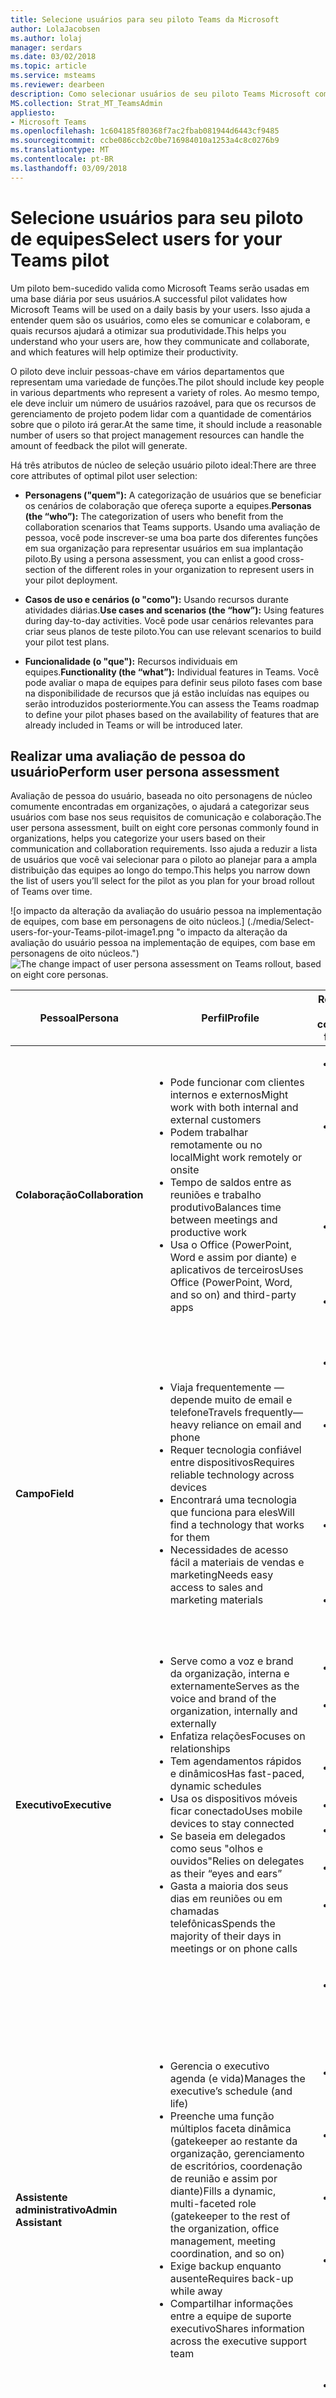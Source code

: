 ```yaml
---
title: Selecione usuários para seu piloto Teams da Microsoft
author: LolaJacobsen
ms.author: lolaj
manager: serdars
ms.date: 03/02/2018
ms.topic: article
ms.service: msteams
ms.reviewer: dearbeen
description: Como selecionar usuários de seu piloto Teams Microsoft como parte de sua jornada do Skype para negócios às equipes.
MS.collection: Strat_MT_TeamsAdmin
appliesto:
- Microsoft Teams
ms.openlocfilehash: 1c604185f80368f7ac2fbab081944d6443cf9485
ms.sourcegitcommit: ccbe086ccb2c0be716984010a1253a4c8c0276b9
ms.translationtype: MT
ms.contentlocale: pt-BR
ms.lasthandoff: 03/09/2018
---
```

<a name="select-users-for-your-teams-pilot"></a><span data-ttu-id="ac18f-103">Selecione usuários para seu piloto de equipes</span><span class="sxs-lookup"><span data-stu-id="ac18f-103">Select users for your Teams pilot</span></span> 
==================================

<span data-ttu-id="ac18f-104">Um piloto bem-sucedido valida como Microsoft Teams serão usadas em uma base diária por seus usuários.</span><span class="sxs-lookup"><span data-stu-id="ac18f-104">A successful pilot validates how Microsoft Teams will be used on a daily basis by your users.</span></span> <span data-ttu-id="ac18f-105">Isso ajuda a entender quem são os usuários, como eles se comunicar e colaboram, e quais recursos ajudará a otimizar sua produtividade.</span><span class="sxs-lookup"><span data-stu-id="ac18f-105">This helps you understand who your users are, how they communicate and collaborate, and which features will help optimize their productivity.</span></span>

<span data-ttu-id="ac18f-106">O piloto deve incluir pessoas-chave em vários departamentos que representam uma variedade de funções.</span><span class="sxs-lookup"><span data-stu-id="ac18f-106">The pilot should include key people in various departments who represent a variety of roles.</span></span> <span data-ttu-id="ac18f-107">Ao mesmo tempo, ele deve incluir um número de usuários razoável, para que os recursos de gerenciamento de projeto podem lidar com a quantidade de comentários sobre que o piloto irá gerar.</span><span class="sxs-lookup"><span data-stu-id="ac18f-107">At the same time, it should include a reasonable number of users so that project management resources can handle the amount of feedback the pilot will generate.</span></span>

<span data-ttu-id="ac18f-108">Há três atributos de núcleo de seleção usuário piloto ideal:</span><span class="sxs-lookup"><span data-stu-id="ac18f-108">There are three core attributes of optimal pilot user selection:</span></span>

-   <span data-ttu-id="ac18f-109">**Personagens ("quem"):** A categorização de usuários que se beneficiar os cenários de colaboração que ofereça suporte a equipes.</span><span class="sxs-lookup"><span data-stu-id="ac18f-109">**Personas (the “who”):** The categorization of users who benefit from the collaboration scenarios that Teams supports.</span></span> <span data-ttu-id="ac18f-110">Usando uma avaliação de pessoa, você pode inscrever-se uma boa parte dos diferentes funções em sua organização para representar usuários em sua implantação piloto.</span><span class="sxs-lookup"><span data-stu-id="ac18f-110">By using a persona assessment, you can enlist a good cross-section of the different roles in your organization to represent users in your pilot deployment.</span></span>

-   <span data-ttu-id="ac18f-111">**Casos de uso e cenários (o "como"):** Usando recursos durante atividades diárias.</span><span class="sxs-lookup"><span data-stu-id="ac18f-111">**Use cases and scenarios (the “how”):** Using features during day-to-day activities.</span></span> <span data-ttu-id="ac18f-112">Você pode usar cenários relevantes para criar seus planos de teste piloto.</span><span class="sxs-lookup"><span data-stu-id="ac18f-112">You can use relevant scenarios to build your pilot test plans.</span></span>

-   <span data-ttu-id="ac18f-113">**Funcionalidade (o "que"):** Recursos individuais em equipes.</span><span class="sxs-lookup"><span data-stu-id="ac18f-113">**Functionality (the “what”):** Individual features in Teams.</span></span> <span data-ttu-id="ac18f-114">Você pode avaliar o mapa de equipes para definir seus piloto fases com base na disponibilidade de recursos que já estão incluídas nas equipes ou serão introduzidos posteriormente.</span><span class="sxs-lookup"><span data-stu-id="ac18f-114">You can assess the Teams roadmap to define your pilot phases based on the availability of features that are already included in Teams or will be introduced later.</span></span>

<a name="perform-user-persona-assessment"></a><span data-ttu-id="ac18f-115">Realizar uma avaliação de pessoa do usuário</span><span class="sxs-lookup"><span data-stu-id="ac18f-115">Perform user persona assessment</span></span>
-------------------------------

<span data-ttu-id="ac18f-116">Avaliação de pessoa do usuário, baseada no oito personagens de núcleo comumente encontradas em organizações, o ajudará a categorizar seus usuários com base nos seus requisitos de comunicação e colaboração.</span><span class="sxs-lookup"><span data-stu-id="ac18f-116">The user persona assessment, built on eight core personas commonly found in organizations, helps you categorize your users based on their communication and collaboration requirements.</span></span> <span data-ttu-id="ac18f-117">Isso ajuda a reduzir a lista de usuários que você vai selecionar para o piloto ao planejar para a ampla distribuição das equipes ao longo do tempo.</span><span class="sxs-lookup"><span data-stu-id="ac18f-117">This helps you narrow down the list of users you’ll select for the pilot as you plan for your broad rollout of Teams over time.</span></span>


<span data-ttu-id="ac18f-118">![o impacto da alteração da avaliação do usuário pessoa na implementação de equipes, com base em personagens de oito núcleos.] (./media/Select-users-for-your-Teams-pilot-image1.png "o impacto da alteração da avaliação do usuário pessoa na implementação de equipes, com base em personagens de oito núcleos.")</span><span class="sxs-lookup"><span data-stu-id="ac18f-118">![The change impact of user persona assessment on Teams rollout, based on eight core personas.](./media/Select-users-for-your-Teams-pilot-image1.png "The change impact of user persona assessment on Teams rollout, based on eight core personas.")</span></span>


| <span data-ttu-id="ac18f-119">**Pessoal**</span><span class="sxs-lookup"><span data-stu-id="ac18f-119">**Persona**</span></span>             | <span data-ttu-id="ac18f-120">**Perfil**</span><span class="sxs-lookup"><span data-stu-id="ac18f-120">**Profile**</span></span>                                                 | <span data-ttu-id="ac18f-121">**Requisitos de funcionalidade de comunicação**</span><span class="sxs-lookup"><span data-stu-id="ac18f-121">**Communication functionality requirements**</span></span>          | <span data-ttu-id="ac18f-122">**Dispositivos**</span><span class="sxs-lookup"><span data-stu-id="ac18f-122">**Devices**</span></span>         |
|---|---|---|---|
| <span data-ttu-id="ac18f-123">**Colaboração**</span><span class="sxs-lookup"><span data-stu-id="ac18f-123">**Collaboration**</span></span>   | <ul><li><span data-ttu-id="ac18f-124">Pode funcionar com clientes internos e externos</span><span class="sxs-lookup"><span data-stu-id="ac18f-124">Might work with both internal and external customers</span></span> <li><span data-ttu-id="ac18f-125">Podem trabalhar remotamente ou no local</span><span class="sxs-lookup"><span data-stu-id="ac18f-125">Might work remotely or onsite</span></span><li><span data-ttu-id="ac18f-126">Tempo de saldos entre as reuniões e trabalho produtivo</span><span class="sxs-lookup"><span data-stu-id="ac18f-126">Balances time between meetings and productive work</span></span><li><span data-ttu-id="ac18f-127">Usa o Office (PowerPoint, Word e assim por diante) e aplicativos de terceiros</span><span class="sxs-lookup"><span data-stu-id="ac18f-127">Uses Office (PowerPoint, Word, and so on) and third-party apps</span></span></ul>                         | <ul><li><span data-ttu-id="ac18f-128">Gerenciamento de contatos (interno e externo)</span><span class="sxs-lookup"><span data-stu-id="ac18f-128">Contact management (internal and external)</span></span><li><span data-ttu-id="ac18f-129">Através de mensagens Instantâneas a chamada de telefone para a chamada em conferência de compartilhamento de tela</span><span class="sxs-lookup"><span data-stu-id="ac18f-129">From IM to phone call to screen sharing to conference call</span></span><li><span data-ttu-id="ac18f-130">Reuniões agendadas com o compartilhamento de aplicativo, OneNote</span><span class="sxs-lookup"><span data-stu-id="ac18f-130">Scheduled meetings with app share, OneNote</span></span><li><span data-ttu-id="ac18f-131">Conferências e chamadas de áudio</span><span class="sxs-lookup"><span data-stu-id="ac18f-131">Audio calling and conferencing</span></span></ul>        | <ul><li><span data-ttu-id="ac18f-132">Headset, viva-voz do "hóquei" para trabalhadores de escritórios domésticos, o cliente de desktop, o cliente móvel</span><span class="sxs-lookup"><span data-stu-id="ac18f-132">Headset, “puck” speakerphone for home office workers, desktop client, mobile client</span></span></ul> |
| <span data-ttu-id="ac18f-133">**Campo**</span><span class="sxs-lookup"><span data-stu-id="ac18f-133">**Field**</span></span>           | <ul><li><span data-ttu-id="ac18f-134">Viaja frequentemente — depende muito de email e telefone</span><span class="sxs-lookup"><span data-stu-id="ac18f-134">Travels frequently—heavy reliance on email and phone</span></span><li><span data-ttu-id="ac18f-135">Requer tecnologia confiável entre dispositivos</span><span class="sxs-lookup"><span data-stu-id="ac18f-135">Requires reliable technology across devices</span></span><li><span data-ttu-id="ac18f-136">Encontrará uma tecnologia que funciona para eles</span><span class="sxs-lookup"><span data-stu-id="ac18f-136">Will find a technology that works for them</span></span><li><span data-ttu-id="ac18f-137">Necessidades de acesso fácil a materiais de vendas e marketing</span><span class="sxs-lookup"><span data-stu-id="ac18f-137">Needs easy access to sales and marketing materials</span></span></ul>                         | <ul><li><span data-ttu-id="ac18f-138">Gerenciamento de contatos (interno e externo)</span><span class="sxs-lookup"><span data-stu-id="ac18f-138">Contact management (internal and external)</span></span><li><span data-ttu-id="ac18f-139">Através de mensagens Instantâneas a chamada de telefone para a chamada em conferência de compartilhamento de tela</span><span class="sxs-lookup"><span data-stu-id="ac18f-139">From IM to phone call to screen sharing to conference call</span></span><li><span data-ttu-id="ac18f-140">Reuniões agendadas com o compartilhamento de aplicativo, OneNote</span><span class="sxs-lookup"><span data-stu-id="ac18f-140">Scheduled meetings with app share, OneNote</span></span><li><span data-ttu-id="ac18f-141">Conferências e chamadas de áudio</span><span class="sxs-lookup"><span data-stu-id="ac18f-141">Audio calling and conferencing</span></span></ul>        | <ul><li><span data-ttu-id="ac18f-142">Headset, o cliente de desktop, o cliente móvel</span><span class="sxs-lookup"><span data-stu-id="ac18f-142">Headset, desktop client, mobile client</span></span></ul>                                              |
| <span data-ttu-id="ac18f-143">**Executivo**</span><span class="sxs-lookup"><span data-stu-id="ac18f-143">**Executive**</span></span>       | <ul><li><span data-ttu-id="ac18f-144">Serve como a voz e brand da organização, interna e externamente</span><span class="sxs-lookup"><span data-stu-id="ac18f-144">Serves as the voice and brand of the organization, internally and externally</span></span><li><span data-ttu-id="ac18f-145">Enfatiza relações</span><span class="sxs-lookup"><span data-stu-id="ac18f-145">Focuses on relationships</span></span><li><span data-ttu-id="ac18f-146">Tem agendamentos rápidos e dinâmicos</span><span class="sxs-lookup"><span data-stu-id="ac18f-146">Has fast-paced, dynamic schedules</span></span><li><span data-ttu-id="ac18f-147">Usa os dispositivos móveis ficar conectado</span><span class="sxs-lookup"><span data-stu-id="ac18f-147">Uses mobile devices to stay connected</span></span><li><span data-ttu-id="ac18f-148">Se baseia em delegados como seus "olhos e ouvidos"</span><span class="sxs-lookup"><span data-stu-id="ac18f-148">Relies on delegates as their “eyes and ears”</span></span><li><span data-ttu-id="ac18f-149">Gasta a maioria dos seus dias em reuniões ou em chamadas telefônicas</span><span class="sxs-lookup"><span data-stu-id="ac18f-149">Spends the majority of their days in meetings or on phone calls</span></span></ul> | <ul><li><span data-ttu-id="ac18f-150">Sincronização de representante</span><span class="sxs-lookup"><span data-stu-id="ac18f-150">Delegate synchronization</span></span><li><span data-ttu-id="ac18f-151">Gerenciamento de contatos (interno e externo)</span><span class="sxs-lookup"><span data-stu-id="ac18f-151">Contact management (internal and external)</span></span><li><span data-ttu-id="ac18f-152">Áudio chamar (PC e PSTN)</span><span class="sxs-lookup"><span data-stu-id="ac18f-152">Audio calling (PC and PSTN)</span></span><li><span data-ttu-id="ac18f-153">Chamadas de vídeo</span><span class="sxs-lookup"><span data-stu-id="ac18f-153">Video calling</span></span><li><span data-ttu-id="ac18f-154">Suporte a vários dispositivos</span><span class="sxs-lookup"><span data-stu-id="ac18f-154">Multiple device support</span></span><li><span data-ttu-id="ac18f-155">Compartilhamento de aplicativos</span><span class="sxs-lookup"><span data-stu-id="ac18f-155">Application sharing</span></span><li><span data-ttu-id="ac18f-156">Ferramenta de comunicação de grande escala</span><span class="sxs-lookup"><span data-stu-id="ac18f-156">Broad-scale communication tool</span></span></ul>                          | <ul><li><span data-ttu-id="ac18f-157">Telefone de mesa, viva-voz do "hóquei", webcam, cliente de desktop, cliente móvel</span><span class="sxs-lookup"><span data-stu-id="ac18f-157">Desk phone, “puck” speakerphone, webcam, desktop client, mobile client</span></span></ul>              |
| <span data-ttu-id="ac18f-158">**Assistente administrativo**</span><span class="sxs-lookup"><span data-stu-id="ac18f-158">**Admin Assistant**</span></span> | <ul><li><span data-ttu-id="ac18f-159">Gerencia o executivo agenda (e vida)</span><span class="sxs-lookup"><span data-stu-id="ac18f-159">Manages the executive’s schedule (and life)</span></span><li><span data-ttu-id="ac18f-160">Preenche uma função múltiplos faceta dinâmica (gatekeeper ao restante da organização, gerenciamento de escritórios, coordenação de reunião e assim por diante)</span><span class="sxs-lookup"><span data-stu-id="ac18f-160">Fills a dynamic, multi-faceted role (gatekeeper to the rest of the organization, office management, meeting coordination, and so on)</span></span><li><span data-ttu-id="ac18f-161">Exige backup enquanto ausente</span><span class="sxs-lookup"><span data-stu-id="ac18f-161">Requires back-up while away</span></span><li><span data-ttu-id="ac18f-162">Compartilhar informações entre a equipe de suporte executivo</span><span class="sxs-lookup"><span data-stu-id="ac18f-162">Shares information across the executive support team</span></span></ul>                                  | <ul><li><span data-ttu-id="ac18f-163">Representante de agendamento, gerenciamento de chamada e calendário</span><span class="sxs-lookup"><span data-stu-id="ac18f-163">Delegate scheduling, calendar and call management</span></span><li><span data-ttu-id="ac18f-164">Gerenciamento de contatos (interno e externo)</span><span class="sxs-lookup"><span data-stu-id="ac18f-164">Contact management (internal and external)</span></span><li><span data-ttu-id="ac18f-165">Chamar funções: grupo de chamada de equipe, toque simultâneo</span><span class="sxs-lookup"><span data-stu-id="ac18f-165">Call functions: team call group, simultaneous ring</span></span><li><span data-ttu-id="ac18f-166">Agendamento de reuniões (de pessoal durante a tudo-mãos)</span><span class="sxs-lookup"><span data-stu-id="ac18f-166">Meeting scheduling (from one-on-one to all-hands)</span></span><li><span data-ttu-id="ac18f-167">Principais funções de reunião (carregamento, compartilhamento de aplicativo, OneNote, gravação, relatórios de presença)</span><span class="sxs-lookup"><span data-stu-id="ac18f-167">Core meeting functions (upload, app share, OneNote, recording, attendance reporting)</span></span><li><span data-ttu-id="ac18f-168">Acesso simplificado a dados e documentos</span><span class="sxs-lookup"><span data-stu-id="ac18f-168">Streamlined access to data and documents</span></span></ul> | <ul><li><span data-ttu-id="ac18f-169">Telefone de mesa, headset sem fio, cliente de desktop</span><span class="sxs-lookup"><span data-stu-id="ac18f-169">Desk phone, wireless headset, desktop client</span></span></ul>                                      |
| <span data-ttu-id="ac18f-170">**Central de atendimento**</span><span class="sxs-lookup"><span data-stu-id="ac18f-170">**Call Center**</span></span>     | <ul><li><span data-ttu-id="ac18f-171">Preenche uma função voltados para o cliente (interna e externa)</span><span class="sxs-lookup"><span data-stu-id="ac18f-171">Fills a customer-facing role (internal and external)</span></span><li><span data-ttu-id="ac18f-172">Podem ser prestadores de serviço com alta rotatividade</span><span class="sxs-lookup"><span data-stu-id="ac18f-172">Might be contract workers with high turnover</span></span><li><span data-ttu-id="ac18f-173">Com base em Process e transacional</span><span class="sxs-lookup"><span data-stu-id="ac18f-173">Process and transactional based</span></span><li><span data-ttu-id="ac18f-174">Usa ferramentas de terceiros para a conclusão de pedidos, controle de horas</span><span class="sxs-lookup"><span data-stu-id="ac18f-174">Uses third-party tools for completing orders, time tracking</span></span></ul>                         | <ul><li><span data-ttu-id="ac18f-175">Participante da reunião</span><span class="sxs-lookup"><span data-stu-id="ac18f-175">Meeting attendee</span></span><li><span data-ttu-id="ac18f-176">IM com escalonar para chamar e compartilhar</span><span class="sxs-lookup"><span data-stu-id="ac18f-176">IM with escalate to call and share</span></span><li><span data-ttu-id="ac18f-177">Chamadas de áudio</span><span class="sxs-lookup"><span data-stu-id="ac18f-177">Audio calling</span></span><li><span data-ttu-id="ac18f-178">Atendedor automático</span><span class="sxs-lookup"><span data-stu-id="ac18f-178">Auto attendant</span></span><li><span data-ttu-id="ac18f-179">Acesso simplificado a dados e documentos</span><span class="sxs-lookup"><span data-stu-id="ac18f-179">Streamlined access to data and documents</span></span><li><span data-ttu-id="ac18f-180">Integração do aplicativo de terceiros</span><span class="sxs-lookup"><span data-stu-id="ac18f-180">Third-party app integration</span></span></ul>                                  | <ul><li><span data-ttu-id="ac18f-181">Headset, cliente de desktop</span><span class="sxs-lookup"><span data-stu-id="ac18f-181">Headset, desktop client</span></span></ul>                                                             |
| <span data-ttu-id="ac18f-182">**Processamento de informações**</span><span class="sxs-lookup"><span data-stu-id="ac18f-182">**Info Processing**</span></span> | <ul><li><span data-ttu-id="ac18f-183">Conclui pedidos de processos e tarefas</span><span class="sxs-lookup"><span data-stu-id="ac18f-183">Completes tasks and processes orders</span></span><li><span data-ttu-id="ac18f-184">Precisa de fluxo e consistência para esse trabalho de rotatividade de alta</span><span class="sxs-lookup"><span data-stu-id="ac18f-184">Needs consistency and flow for this high-turnover job</span></span><li><span data-ttu-id="ac18f-185">Tarefa ou transação com base (por exemplo ordem de processamento, compra)</span><span class="sxs-lookup"><span data-stu-id="ac18f-185">Task or transaction based (for example order processing, purchasing)</span></span><li><span data-ttu-id="ac18f-186">Usa ferramentas de terceiros para a conclusão de pedidos, controle de horas</span><span class="sxs-lookup"><span data-stu-id="ac18f-186">Uses third-party tools for completing orders, time tracking</span></span></ul>                                         | <ul><li><span data-ttu-id="ac18f-187">Participante da reunião</span><span class="sxs-lookup"><span data-stu-id="ac18f-187">Meeting attendee</span></span><li><span data-ttu-id="ac18f-188">Mensagens Instantâneas que podem ser escalonada para chamada telefônica e compartilhamento de tela</span><span class="sxs-lookup"><span data-stu-id="ac18f-188">IM that can be escalated to phone call and screen sharing</span></span><li><span data-ttu-id="ac18f-189">Chamadas de áudio</span><span class="sxs-lookup"><span data-stu-id="ac18f-189">Audio calling</span></span><li><span data-ttu-id="ac18f-190">Atendedor automático</span><span class="sxs-lookup"><span data-stu-id="ac18f-190">Auto attendant</span></span><li><span data-ttu-id="ac18f-191">Acesso simplificado a dados e documentos</span><span class="sxs-lookup"><span data-stu-id="ac18f-191">Streamlined access to data and documents</span></span><li><span data-ttu-id="ac18f-192">Integração do aplicativo de terceiros</span><span class="sxs-lookup"><span data-stu-id="ac18f-192">Third-party app integration</span></span></ul>                                  | <ul><li><span data-ttu-id="ac18f-193">Headset, cliente de desktop</span><span class="sxs-lookup"><span data-stu-id="ac18f-193">Headset, desktop client</span></span></ul>                                                             |
| <span data-ttu-id="ac18f-194">**Varejo**</span><span class="sxs-lookup"><span data-stu-id="ac18f-194">**Retail**</span></span>          | <ul><li><span data-ttu-id="ac18f-195">Preenche uma pessoal, local, função voltados para o cliente</span><span class="sxs-lookup"><span data-stu-id="ac18f-195">Fills an in-person, on-premises, customer-facing role</span></span><li><span data-ttu-id="ac18f-196">Pode funcionar como um contrato ou funcionário meio expediente</span><span class="sxs-lookup"><span data-stu-id="ac18f-196">Might work as a contract or part-time employee</span></span><li><span data-ttu-id="ac18f-197">Usa ferramentas de terceiros para controle de horas</span><span class="sxs-lookup"><span data-stu-id="ac18f-197">Uses third-party tools for time tracking</span></span><li><span data-ttu-id="ac18f-198">Tem pouco ou nenhum acesso a um PC</span><span class="sxs-lookup"><span data-stu-id="ac18f-198">Has little or no access to a PC</span></span></ul>                        | <ul><li><span data-ttu-id="ac18f-199">Participante da reunião</span><span class="sxs-lookup"><span data-stu-id="ac18f-199">Meeting attendee</span></span><li><span data-ttu-id="ac18f-200">Acesso simplificado a dados e documentos</span><span class="sxs-lookup"><span data-stu-id="ac18f-200">Streamlined access to data and documents</span></span><li><span data-ttu-id="ac18f-201">Integração do aplicativo de terceiros</span><span class="sxs-lookup"><span data-stu-id="ac18f-201">Third-party app integration</span></span></ul>                                  | <ul><li><span data-ttu-id="ac18f-202">Cliente de área de trabalho/PC compartilhado</span><span class="sxs-lookup"><span data-stu-id="ac18f-202">Shared PC/desktop client</span></span></ul>                                                            |
| <span data-ttu-id="ac18f-203">**Produção**</span><span class="sxs-lookup"><span data-stu-id="ac18f-203">**Production**</span></span>      | <ul><li><span data-ttu-id="ac18f-204">Produz e pacotes de produtos de empresa para distribuição</span><span class="sxs-lookup"><span data-stu-id="ac18f-204">Produces and packages company products for distribution</span></span><li><span data-ttu-id="ac18f-205">Espaços de trabalho de compartilhamentos e computadores</span><span class="sxs-lookup"><span data-stu-id="ac18f-205">Shares workspaces and computers</span></span><li><span data-ttu-id="ac18f-206">Comunica-se na fábrica, pessoalmente</span><span class="sxs-lookup"><span data-stu-id="ac18f-206">Communicates on the factory floor, in person</span></span><li><span data-ttu-id="ac18f-207">Usa ferramentas de terceiros para controle de horas</span><span class="sxs-lookup"><span data-stu-id="ac18f-207">Uses third-party tools for time tracking</span></span></ul>                      | <ul><li><span data-ttu-id="ac18f-208">Participante da reunião</span><span class="sxs-lookup"><span data-stu-id="ac18f-208">Meeting attendee</span></span><li><span data-ttu-id="ac18f-209">Suporte a dispositivos móveis</span><span class="sxs-lookup"><span data-stu-id="ac18f-209">Mobile device support</span></span><li><span data-ttu-id="ac18f-210">Acesso simplificado a dados e documentos</span><span class="sxs-lookup"><span data-stu-id="ac18f-210">Streamlined access to data and documents</span></span><li><span data-ttu-id="ac18f-211">Integração do aplicativo de terceiros</span><span class="sxs-lookup"><span data-stu-id="ac18f-211">Third-party app integration</span></span></ul>                                  | <ul><li><span data-ttu-id="ac18f-212">PC compartilhado ou o cliente de desktop</span><span class="sxs-lookup"><span data-stu-id="ac18f-212">Shared PC or desktop client</span></span></ul>                                                         |

<a name="map-use-cases-to-your-personas"></a><span data-ttu-id="ac18f-213">Mapear os casos de uso para seus personagens</span><span class="sxs-lookup"><span data-stu-id="ac18f-213">Map use cases to your personas</span></span>
------------------------------

<span data-ttu-id="ac18f-214">Quando se trata de comunicação e colaboração, há quatro tipos comuns de interações: conversas, reuniões, colaboração de equipe e projeto e comunicação em escala.</span><span class="sxs-lookup"><span data-stu-id="ac18f-214">When it comes to communication and collaboration, there are four common types of interactions: conversations, meetings, team and project collaboration, and at-scale communications.</span></span> <span data-ttu-id="ac18f-215">Durante a avaliação, você precisará definir como sua organização é mapeado para cada um, como ele se refere à sua jornada do Skype para a equipes de negócios.</span><span class="sxs-lookup"><span data-stu-id="ac18f-215">During this assessment, you need to define how your organization maps to each one, as it relates to your journey from Skype for Business to Teams.</span></span>

<span data-ttu-id="ac18f-216">![Quatro tipos comuns de interações: conversas, reuniões, colaboração de equipe e projeto e comunicação em escala] (./media/Select-users-for-your-Teams-pilot-image2.png "Quatro tipos comuns de interações: conversas, reuniões, colaboração de equipe e projeto e comunicação em escala")</span><span class="sxs-lookup"><span data-stu-id="ac18f-216">![Four common types of interactions: conversations, meetings, team and project collaboration, and at-scale communications](./media/Select-users-for-your-Teams-pilot-image2.png "Four common types of interactions: conversations, meetings, team and project collaboration, and at-scale communications")</span></span>

<span data-ttu-id="ac18f-217">Cenários de exemplo para cada tipo de interação são fornecidos abaixo.</span><span class="sxs-lookup"><span data-stu-id="ac18f-217">Sample scenarios for each interaction type are provided below.</span></span> <span data-ttu-id="ac18f-218">Use essas amostras como ponto de partida e mapear os casos de uso da sua organização para esses cenários para sua jornada às equipes.</span><span class="sxs-lookup"><span data-stu-id="ac18f-218">Use these samples as a starting point, and map your organization’s use cases to these scenarios for your journey to Teams.</span></span>

### <a name="scenario-01--conversations-ad-hoc"></a><span data-ttu-id="ac18f-219">Cenário 01 – conversas (ad hoc)</span><span class="sxs-lookup"><span data-stu-id="ac18f-219">Scenario 01 – Conversations (ad hoc)</span></span>
<span data-ttu-id="ac18f-220">**Tema de cenário:** Acelere as comunicações para manter a momentum de projeto e crie um diálogo.</span><span class="sxs-lookup"><span data-stu-id="ac18f-220">**Scenario theme:** Accelerate communications to maintain project momentum and build rapport.</span></span>

<span data-ttu-id="ac18f-221">**Exemplos de uso:**</span><span class="sxs-lookup"><span data-stu-id="ac18f-221">**Sample use cases:**</span></span>

<span data-ttu-id="ac18f-222">![Casos de uso de amostra para o cenário 01: conversas Ad-hoc] (./media/Select-users-for-your-Teams-pilot-image3.png "Casos de uso de amostra para o cenário 01: conversas Ad-hoc")</span><span class="sxs-lookup"><span data-stu-id="ac18f-222">![Sample use cases for Scenario 01: Ad hoc conversations](./media/Select-users-for-your-Teams-pilot-image3.png "Sample use cases for Scenario 01: Ad hoc conversations")</span></span>

<span data-ttu-id="ac18f-223">**Características comuns:**</span><span class="sxs-lookup"><span data-stu-id="ac18f-223">**Common characteristics:**</span></span>
-   <span data-ttu-id="ac18f-224">Um em um ou alguns participantes</span><span class="sxs-lookup"><span data-stu-id="ac18f-224">One on one, or few participants</span></span>
-   <span data-ttu-id="ac18f-225">Ad-hoc, conforme necessário</span><span class="sxs-lookup"><span data-stu-id="ac18f-225">Ad-hoc, as needed</span></span>
-   <span data-ttu-id="ac18f-226">Breve e interativo</span><span class="sxs-lookup"><span data-stu-id="ac18f-226">Brief and interactive</span></span>
-   <span data-ttu-id="ac18f-227">Orientado por chat ou orientadas ao telefonema</span><span class="sxs-lookup"><span data-stu-id="ac18f-227">Chat-driven or phone call–driven</span></span>

### <a name="scenario-02meetings"></a><span data-ttu-id="ac18f-228">Cenário 02 — reuniões</span><span class="sxs-lookup"><span data-stu-id="ac18f-228">Scenario 02—Meetings</span></span>
<span data-ttu-id="ac18f-229">**Tema de cenário:** Facilitar discussões e a disseminação de informações por meio da conversa interativa e debate.</span><span class="sxs-lookup"><span data-stu-id="ac18f-229">**Scenario theme:** Facilitate discussions and dissemination of information through interactive conversation and brainstorming.</span></span>

<span data-ttu-id="ac18f-230">**Exemplos de uso:**</span><span class="sxs-lookup"><span data-stu-id="ac18f-230">**Sample use cases:**</span></span>

<span data-ttu-id="ac18f-231">![Casos de uso de amostra para o cenário 02: reuniões] (./media/Select-users-for-your-Teams-pilot-image4.png "Casos de uso de amostra para o cenário 02: reuniões")</span><span class="sxs-lookup"><span data-stu-id="ac18f-231">![Sample use cases for Scenario 02: Meetings](./media/Select-users-for-your-Teams-pilot-image4.png "Sample use cases for Scenario 02: Meetings")</span></span>

<span data-ttu-id="ac18f-232">**Características comuns:**</span><span class="sxs-lookup"><span data-stu-id="ac18f-232">**Common characteristics:**</span></span>
-   <span data-ttu-id="ac18f-233">Reuniões no momento com agendas definidos</span><span class="sxs-lookup"><span data-stu-id="ac18f-233">Point-in-time meetings with defined agendas</span></span>
-   <span data-ttu-id="ac18f-234">Comunicação síncrona</span><span class="sxs-lookup"><span data-stu-id="ac18f-234">Synchronous communication</span></span>
-   <span data-ttu-id="ac18f-235">Público-alvo definido, pode ser internos e externos</span><span class="sxs-lookup"><span data-stu-id="ac18f-235">Defined audience, can be internal and external</span></span>
-   <span data-ttu-id="ac18f-236">Agendada antecipadamente</span><span class="sxs-lookup"><span data-stu-id="ac18f-236">Scheduled in advance</span></span>
-   <span data-ttu-id="ac18f-237">Compartilhamento de conteúdo em tempo real</span><span class="sxs-lookup"><span data-stu-id="ac18f-237">Real-time content sharing</span></span>
-   <span data-ttu-id="ac18f-238">Vários apresentadores ou colaboradores</span><span class="sxs-lookup"><span data-stu-id="ac18f-238">Multiple presenters or contributors</span></span>

### <a name="scenario-03--collaboration"></a><span data-ttu-id="ac18f-239">Cenário 03 – colaboração</span><span class="sxs-lookup"><span data-stu-id="ac18f-239">Scenario 03 – Collaboration</span></span>
<span data-ttu-id="ac18f-240">**Tema de cenário:** Acelerar o compartilhamento de informações e simplificar a acessibilidade de informações a atividade da equipe de unidade e produtividade.</span><span class="sxs-lookup"><span data-stu-id="ac18f-240">**Scenario theme:** Expedite information-sharing and simplify information accessibility to drive team activity and productivity.</span></span>

<span data-ttu-id="ac18f-241">**Exemplos de uso:**</span><span class="sxs-lookup"><span data-stu-id="ac18f-241">**Sample use cases:**</span></span>

<span data-ttu-id="ac18f-242">![Casos de uso de amostra para o cenário 03: colaboração] (./media/Select-users-for-your-Teams-pilot-image5.png "Casos de uso de amostra para o cenário 03: colaboração")</span><span class="sxs-lookup"><span data-stu-id="ac18f-242">![Sample use cases for Scenario 03: Collaboration](./media/Select-users-for-your-Teams-pilot-image5.png "Sample use cases for Scenario 03: Collaboration")</span></span>

<span data-ttu-id="ac18f-243">**Características comuns:**</span><span class="sxs-lookup"><span data-stu-id="ac18f-243">**Common characteristics:**</span></span>
-   <span data-ttu-id="ac18f-244">Esforços relacionados ao projeto ou equipe</span><span class="sxs-lookup"><span data-stu-id="ac18f-244">Project-related or team-related efforts</span></span>
-   <span data-ttu-id="ac18f-245">Audiências definidas, locais e remotas vTeams (mundial)</span><span class="sxs-lookup"><span data-stu-id="ac18f-245">Defined audiences, local and remote (worldwide) vTeams</span></span>
-   <span data-ttu-id="ac18f-246">Adicionar novos membros da equipe ao longo do tempo, precisará rapidamente onboard</span><span class="sxs-lookup"><span data-stu-id="ac18f-246">Add new team members over time, need to quickly onboard</span></span>
-   <span data-ttu-id="ac18f-247">Persistente acesso a arquivos, conversa e aplicativos</span><span class="sxs-lookup"><span data-stu-id="ac18f-247">Persistent access to files, conversation, and apps</span></span>
-   <span data-ttu-id="ac18f-248">Comunicação síncrona ou assíncrona (chats, reuniões)</span><span class="sxs-lookup"><span data-stu-id="ac18f-248">Synchronous or asynchronous communication (chats, meetings)</span></span>

### <a name="scenario-04--at-scale-communications"></a><span data-ttu-id="ac18f-249">Cenário 04 – communications em escala</span><span class="sxs-lookup"><span data-stu-id="ac18f-249">Scenario 04 – At-scale communications</span></span>
<span data-ttu-id="ac18f-250">**Tema de cenário:** Para um grupo grande de participantes de difusão uma mensagem de uma maneira estruturada e profissional.</span><span class="sxs-lookup"><span data-stu-id="ac18f-250">**Scenario theme:** Broadcast a message in a structured and professional manner to a large group of participants.</span></span>

<span data-ttu-id="ac18f-251">**Exemplos de uso:**</span><span class="sxs-lookup"><span data-stu-id="ac18f-251">**Sample use cases:**</span></span>

<span data-ttu-id="ac18f-252">![Casos de uso de amostra para o cenário 04: communications em escala] (./media/Select-users-for-your-Teams-pilot-image6.png "Casos de uso de amostra para o cenário 04: communications em escala")</span><span class="sxs-lookup"><span data-stu-id="ac18f-252">![Sample use cases for Scenario 04: At-scale communications](./media/Select-users-for-your-Teams-pilot-image6.png "Sample use cases for Scenario 04: At-scale communications")</span></span>

<span data-ttu-id="ac18f-253">**Características comuns:**</span><span class="sxs-lookup"><span data-stu-id="ac18f-253">**Common characteristics:**</span></span>
-   <span data-ttu-id="ac18f-254">Público-alvo definido ou aberto</span><span class="sxs-lookup"><span data-stu-id="ac18f-254">Defined or open audience</span></span>
-   <span data-ttu-id="ac18f-255">Formato estruturado</span><span class="sxs-lookup"><span data-stu-id="ac18f-255">Structured format</span></span>
-   <span data-ttu-id="ac18f-256">Agendada antecipadamente</span><span class="sxs-lookup"><span data-stu-id="ac18f-256">Scheduled in advance</span></span>
-   <span data-ttu-id="ac18f-257">Unidirecional disseminação de informações</span><span class="sxs-lookup"><span data-stu-id="ac18f-257">One-way dissemination of information</span></span>
-   <span data-ttu-id="ac18f-258">Gerenciados participantes (perguntas e respostas, áudio)</span><span class="sxs-lookup"><span data-stu-id="ac18f-258">Managed participants (Q&A, audio)</span></span>

>[!Note]
><span data-ttu-id="ac18f-259">Você pode encontrar mais de - duzentos casos de uso e cenários, com explicações detalhadas e vídeos para ajudá-lo a identificar como as soluções do Office 365 podem ajudá-lo a atingir suas metas comerciais, na [Biblioteca de produtividade do Office 365](http://aka.ms/productivitylibrary).</span><span class="sxs-lookup"><span data-stu-id="ac18f-259">You can find more than two-hundred use cases and scenarios, with detailed explanations and videos to help you identify how Office 365 solutions can help you achieve  your business goals, in the [Office 365 Productivity Library](http://aka.ms/productivitylibrary).</span></span>

|         |         |         |
|---------|---------|---------|
|<br>![](./media/Select-users-for-your-Teams-pilot-image7.png)|<br><span data-ttu-id="ac18f-260">Pontos de decisão</span><span class="sxs-lookup"><span data-stu-id="ac18f-260">Decision Points</span></span>|<ul><li><span data-ttu-id="ac18f-261">Defina os casos de uso de 5 a 10 para servir como uma diretriz para seus usuários piloto.</span><span class="sxs-lookup"><span data-stu-id="ac18f-261">Define 5–10 use cases to serve as a guideline for your pilot users.</span></span></li></ul>|
|<br>![](./media/Select-users-for-your-Teams-pilot-image8.png)|<br><span data-ttu-id="ac18f-262">Próximos passos</span><span class="sxs-lookup"><span data-stu-id="ac18f-262">Next Steps</span></span>|<ul><li><span data-ttu-id="ac18f-263">Mapear os casos de uso para seus personagens.</span><span class="sxs-lookup"><span data-stu-id="ac18f-263">Map use cases to your personas.</span></span><li><span data-ttu-id="ac18f-264">Identifique e anote seus usuários piloto.</span><span class="sxs-lookup"><span data-stu-id="ac18f-264">Identify and note your pilot users.</span></span></ul>|

> [!Important]
> <span data-ttu-id="ac18f-265">Revise o [mapa de equipes](https://aka.ms/skype2teamsroadmap) , quando você define seu fases piloto e usuários.</span><span class="sxs-lookup"><span data-stu-id="ac18f-265">Review the [Teams roadmap](https://aka.ms/skype2teamsroadmap) when you define your pilot phases and users.</span></span> <span data-ttu-id="ac18f-266">Certifique-se de que os usuários não dependem de qualquer recurso que ainda não foram liberado ainda.</span><span class="sxs-lookup"><span data-stu-id="ac18f-266">Ensure that your users don’t depend on any feature that hasn’t been released yet.</span></span>

<a name="create-a-test-plan"></a><span data-ttu-id="ac18f-267">Criar um plano de teste</span><span class="sxs-lookup"><span data-stu-id="ac18f-267">Create a test plan</span></span>
------------------

<span data-ttu-id="ac18f-268">Após você ter definido e documentado sua personagens e casos de uso, a próxima etapa é Validando que as expectativas da sua organização e requisitos sejam atendidos por meio do recurso, a funcionalidade e usabilidade.</span><span class="sxs-lookup"><span data-stu-id="ac18f-268">After you’ve defined and documented your personas and use cases, the next step is validating that your organization’s expectations and requirements are met through feature, functionality, and usability.</span></span> <span data-ttu-id="ac18f-269">Você deve realizar esta etapa de validação antes de concluir a implantação final em seu ambiente de produção.</span><span class="sxs-lookup"><span data-stu-id="ac18f-269">You should perform this validation step before you complete the final deployment in your production environment.</span></span>

<span data-ttu-id="ac18f-270">Um plano de teste de amostra para a transferência piloto é fornecido abaixo.</span><span class="sxs-lookup"><span data-stu-id="ac18f-270">A sample test plan for the pilot rollout is provided below.</span></span> <span data-ttu-id="ac18f-271">Use os cenários e personagens descritas anteriormente neste artigo para personalizar este plano e torná-lo relevantes para seus usuários piloto.</span><span class="sxs-lookup"><span data-stu-id="ac18f-271">Use the scenarios and personas described earlier in this article to customize this plan and make it relevant for your pilot users.</span></span> <span data-ttu-id="ac18f-272">Recomendamos que você inclua o cenário na comunicação de e-mail para que o testador piloto pode ser aplicadas a um caso de uso reais aos seus testes, versus executando apenas por meio de uma série de recursos.</span><span class="sxs-lookup"><span data-stu-id="ac18f-272">We recommend that you include the scenario in your email communication so that the pilot tester can apply a real-world use case to their testing, versus just running through a series of features.</span></span>

| <span data-ttu-id="ac18f-273">**Conversas**</span><span class="sxs-lookup"><span data-stu-id="ac18f-273">**Conversations**</span></span>                   | <span data-ttu-id="ac18f-274">**Reuniões**</span><span class="sxs-lookup"><span data-stu-id="ac18f-274">**Meetings**</span></span>                   |
|-------------------------------------|--------------------------------|
| <ul><li><span data-ttu-id="ac18f-275">Localize um contato:</span><span class="sxs-lookup"><span data-stu-id="ac18f-275">Find a contact:</span></span><ul><li><span data-ttu-id="ac18f-276">Interno.</span><span class="sxs-lookup"><span data-stu-id="ac18f-276">Internal.</span></span><li><span data-ttu-id="ac18f-277">Externo - federados.</span><span class="sxs-lookup"><span data-stu-id="ac18f-277">External - federated.</span></span></ul><li><span data-ttu-id="ac18f-278">Inicie um chat:</span><span class="sxs-lookup"><span data-stu-id="ac18f-278">Start a chat:</span></span><ul><li><span data-ttu-id="ac18f-279">Com um usuário de equipes.</span><span class="sxs-lookup"><span data-stu-id="ac18f-279">With a Teams user.</span></span><li><span data-ttu-id="ac18f-280">Com um Skype para o usuário de negócios.</span><span class="sxs-lookup"><span data-stu-id="ac18f-280">With a Skype for Business user.</span></span></ul><li><span data-ttu-id="ac18f-281">Adicione um participante a uma mensagem Instantânea.</span><span class="sxs-lookup"><span data-stu-id="ac18f-281">Add a participant to an IM.</span></span><li><span data-ttu-id="ac18f-282">Adicione áudio.</span><span class="sxs-lookup"><span data-stu-id="ac18f-282">Add audio.</span></span><li><span data-ttu-id="ac18f-283">Adicione o compartilhamento.</span><span class="sxs-lookup"><span data-stu-id="ac18f-283">Add sharing.</span></span><li><span data-ttu-id="ac18f-284">Compartilhe um arquivo.</span><span class="sxs-lookup"><span data-stu-id="ac18f-284">Share a file.</span></span><li><span data-ttu-id="ac18f-285">Revise um bate-papo (histórico).</span><span class="sxs-lookup"><span data-stu-id="ac18f-285">Review a chat (history).</span></span><li><span data-ttu-id="ac18f-286">Retome uma conversa anterior.</span><span class="sxs-lookup"><span data-stu-id="ac18f-286">Resume a prior chat.</span></span><li><span data-ttu-id="ac18f-287">Responda a uma mensagem Instantânea de entrada.</span><span class="sxs-lookup"><span data-stu-id="ac18f-287">Respond to an incoming IM.</span></span><li><span data-ttu-id="ac18f-288">Envie uma mensagem Instantânea em um dispositivo móvel.</span><span class="sxs-lookup"><span data-stu-id="ac18f-288">Send an IM on a mobile device.</span></span><li><span data-ttu-id="ac18f-289">Responda a uma mensagem Instantânea em um dispositivo móvel.</span><span class="sxs-lookup"><span data-stu-id="ac18f-289">Respond to an IM on a mobile device.</span></span> | <ul><li><span data-ttu-id="ac18f-290">Agende uma reunião no Outlook.</span><span class="sxs-lookup"><span data-stu-id="ac18f-290">Schedule a meeting in Outlook.</span></span><li><span data-ttu-id="ac18f-291">Agende uma reunião em equipes:</span><span class="sxs-lookup"><span data-stu-id="ac18f-291">Schedule a meeting in Teams:</span></span> <ul><li><span data-ttu-id="ac18f-292">Convide usuários internos.</span><span class="sxs-lookup"><span data-stu-id="ac18f-292">Invite internal users.</span></span><li><span data-ttu-id="ac18f-293">Convide usuários externos.</span><span class="sxs-lookup"><span data-stu-id="ac18f-293">Invite external users.</span></span><li><span data-ttu-id="ac18f-294">Adicione serviços de audioconferência.</span><span class="sxs-lookup"><span data-stu-id="ac18f-294">Add audio conferencing.</span></span></ul><li><span data-ttu-id="ac18f-295">Ingressar de um PC ou dispositivo móvel.</span><span class="sxs-lookup"><span data-stu-id="ac18f-295">Join from a PC or mobile device.</span></span><li><span data-ttu-id="ac18f-296">Compartilhe sua área de trabalho.</span><span class="sxs-lookup"><span data-stu-id="ac18f-296">Share your desktop.</span></span><li><span data-ttu-id="ac18f-297">Compartilhe um aplicativo.</span><span class="sxs-lookup"><span data-stu-id="ac18f-297">Share an application.</span></span><li><span data-ttu-id="ac18f-298">Conceder o controle durante uma sessão compartilhada.</span><span class="sxs-lookup"><span data-stu-id="ac18f-298">Give control during a shared session.</span></span><li><span data-ttu-id="ac18f-299">Reassumir controle durante uma sessão compartilhada.</span><span class="sxs-lookup"><span data-stu-id="ac18f-299">Take control back during a shared session.</span></span><li><span data-ttu-id="ac18f-300">Ativar Mudo de um participante.</span><span class="sxs-lookup"><span data-stu-id="ac18f-300">Mute a participant.</span></span><li><span data-ttu-id="ac18f-301">Ative o webcam vídeo.</span><span class="sxs-lookup"><span data-stu-id="ac18f-301">Turn on webcam video.</span></span><li><span data-ttu-id="ac18f-302">Alternar dispositivos.</span><span class="sxs-lookup"><span data-stu-id="ac18f-302">Switch devices.</span></span><li><span data-ttu-id="ac18f-303">Habilite um lobby de reunião.</span><span class="sxs-lookup"><span data-stu-id="ac18f-303">Enable a meeting lobby.</span></span>|
| <span data-ttu-id="ac18f-304">**Chamar**</span><span class="sxs-lookup"><span data-stu-id="ac18f-304">**Calling**</span></span>                         | <span data-ttu-id="ac18f-305">**Colaboração**</span><span class="sxs-lookup"><span data-stu-id="ac18f-305">**Collaboration**</span></span>              |
| <ul><li><span data-ttu-id="ac18f-306">Fazer, receber e transferir uma chamada:</span><span class="sxs-lookup"><span data-stu-id="ac18f-306">Make, receive, and transfer a call:</span></span><ul><li><span data-ttu-id="ac18f-307">Para outro usuário de equipes</span><span class="sxs-lookup"><span data-stu-id="ac18f-307">To another Teams user</span></span><li><span data-ttu-id="ac18f-308">Para um Skype para o usuário de negócios</span><span class="sxs-lookup"><span data-stu-id="ac18f-308">To a Skype for Business user</span></span></ul><li><span data-ttu-id="ac18f-309">Marque a caixa postal.</span><span class="sxs-lookup"><span data-stu-id="ac18f-309">Check voicemail.</span></span><li><span data-ttu-id="ac18f-310">Encaminhe seu telefone para outro número.</span><span class="sxs-lookup"><span data-stu-id="ac18f-310">Forward your phone to another number.</span></span><li><span data-ttu-id="ac18f-311">Habilite o toque simultâneo.</span><span class="sxs-lookup"><span data-stu-id="ac18f-311">Enable simultaneous ring.</span></span><li><span data-ttu-id="ac18f-312">Transferir uma chamada para outro usuário.</span><span class="sxs-lookup"><span data-stu-id="ac18f-312">Transfer a call to another user.</span></span><li><span data-ttu-id="ac18f-313">Colocar uma chamada em espera.</span><span class="sxs-lookup"><span data-stu-id="ac18f-313">Put a call on hold.</span></span><li><span data-ttu-id="ac18f-314">Um contato de discagem.</span><span class="sxs-lookup"><span data-stu-id="ac18f-314">Speed-dial a contact.</span></span> | <ul><li><span data-ttu-id="ac18f-315">Crie uma equipe.</span><span class="sxs-lookup"><span data-stu-id="ac18f-315">Create a team.</span></span><li><span data-ttu-id="ac18f-316">Adicione um canal.</span><span class="sxs-lookup"><span data-stu-id="ac18f-316">Add a channel.</span></span><li><span data-ttu-id="ac18f-317">Adicione membros.</span><span class="sxs-lookup"><span data-stu-id="ac18f-317">Add members.</span></span><li><span data-ttu-id="ac18f-318">Inicie uma conversa.</span><span class="sxs-lookup"><span data-stu-id="ac18f-318">Start a conversation.</span></span><li><span data-ttu-id="ac18f-319">Adicione arquivos.</span><span class="sxs-lookup"><span data-stu-id="ac18f-319">Add files.</span></span><li><span data-ttu-id="ac18f-320">Adicione guias.</span><span class="sxs-lookup"><span data-stu-id="ac18f-320">Add tabs.</span></span>                 |

|         |         |         |
|---------|---------|---------|
|<br>![](./media/Select-users-for-your-Teams-pilot-image7.png)|<br><span data-ttu-id="ac18f-321">Pontos de decisão</span><span class="sxs-lookup"><span data-stu-id="ac18f-321">Decision Points</span></span>|<ul><li><span data-ttu-id="ac18f-322">Personalize o plano de teste para atender aos requisitos dos seus casos de uso.</span><span class="sxs-lookup"><span data-stu-id="ac18f-322">Personalize the test plan to meet the requirements of your use cases.</span></span></li></ul>|
|<br>![](./media/Select-users-for-your-Teams-pilot-image8.png)|<br><span data-ttu-id="ac18f-323">Próximos passos</span><span class="sxs-lookup"><span data-stu-id="ac18f-323">Next Steps</span></span>|<ul><li><span data-ttu-id="ac18f-324">Executar o seu plano de teste com seus usuários piloto e capturar comentários.</span><span class="sxs-lookup"><span data-stu-id="ac18f-324">Execute your test plan with your pilot users and capture feedback.</span></span><ul><li>[<span data-ttu-id="ac18f-325">Plano de teste para conferência de áudio em equipes</span><span class="sxs-lookup"><span data-stu-id="ac18f-325">Test plan for Audio Conferencing in Teams</span></span>](https://docs.microsoft.com/MicrosoftTeams/onboarding-test-plan-for-enterprises-audio-conferencing)<li>[<span data-ttu-id="ac18f-326">Plano de teste para o sistema telefônico com chamar planos em equipes</span><span class="sxs-lookup"><span data-stu-id="ac18f-326">Test plan for Phone System with Calling Plans in Teams</span></span>](https://docs.microsoft.com/MicrosoftTeams/onboarding-test-plan-for-enterprises-phone-system)</ul></ul>|
